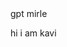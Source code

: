<html>
  <head>
    <title>welcome to cs branch</title>
  </head>
  <body>
    <h>gpt mirle</h>
    <p>hi i am kavi</p>
   
  </body>
</html>
